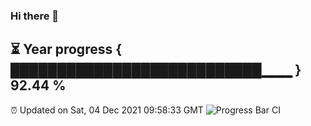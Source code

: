 ### Hi there 👋
⏳ Year progress { ███████████████████████████▁▁▁ } 92.44 %
---
⏰ Updated on Sat, 04 Dec 2021 09:58:33 GMT
![Progress Bar CI](https://github.com/liununu/liununu/workflows/Progress%20Bar%20CI/badge.svg)

